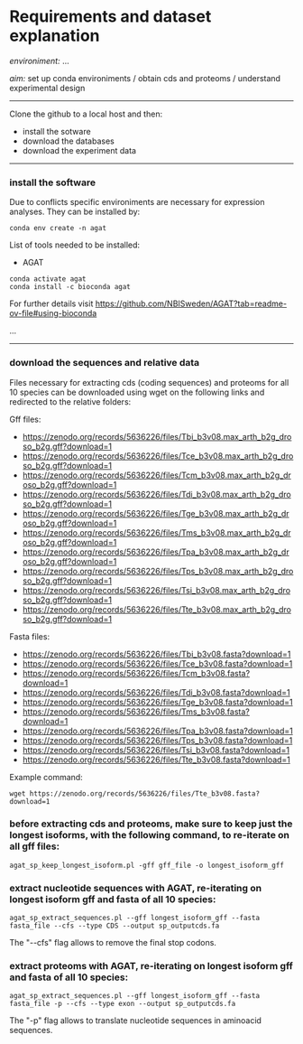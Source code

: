 # Requirements and dataset explanation


*environiment:* ...


*aim:* set up conda environiments / obtain cds and proteoms / understand experimental design


---


Clone the github to a local host and then:


- install the sotware
- download the databases
- download the experiment data


---


### install the software


Due to conflicts specific environiments are necessary for expression analyses. They can be installed by: 


```
conda env create -n agat
``` 

List of tools needed to be installed:

- AGAT

```
conda activate agat
conda install -c bioconda agat 
``` 
For further details visit https://github.com/NBISweden/AGAT?tab=readme-ov-file#using-bioconda

...

---


### download the sequences and relative data 


Files necessary for extracting cds (coding sequences) and proteoms for all 10 species can be downloaded using wget on the following links and redirected to the relative folders:

Gff files:

- https://zenodo.org/records/5636226/files/Tbi_b3v08.max_arth_b2g_droso_b2g.gff?download=1
- https://zenodo.org/records/5636226/files/Tce_b3v08.max_arth_b2g_droso_b2g.gff?download=1
- https://zenodo.org/records/5636226/files/Tcm_b3v08.max_arth_b2g_droso_b2g.gff?download=1
- https://zenodo.org/records/5636226/files/Tdi_b3v08.max_arth_b2g_droso_b2g.gff?download=1
- https://zenodo.org/records/5636226/files/Tge_b3v08.max_arth_b2g_droso_b2g.gff?download=1
- https://zenodo.org/records/5636226/files/Tms_b3v08.max_arth_b2g_droso_b2g.gff?download=1
- https://zenodo.org/records/5636226/files/Tpa_b3v08.max_arth_b2g_droso_b2g.gff?download=1
- https://zenodo.org/records/5636226/files/Tps_b3v08.max_arth_b2g_droso_b2g.gff?download=1
- https://zenodo.org/records/5636226/files/Tsi_b3v08.max_arth_b2g_droso_b2g.gff?download=1
- https://zenodo.org/records/5636226/files/Tte_b3v08.max_arth_b2g_droso_b2g.gff?download=1

Fasta files:

- https://zenodo.org/records/5636226/files/Tbi_b3v08.fasta?download=1
- https://zenodo.org/records/5636226/files/Tce_b3v08.fasta?download=1
- https://zenodo.org/records/5636226/files/Tcm_b3v08.fasta?download=1
- https://zenodo.org/records/5636226/files/Tdi_b3v08.fasta?download=1
- https://zenodo.org/records/5636226/files/Tge_b3v08.fasta?download=1
- https://zenodo.org/records/5636226/files/Tms_b3v08.fasta?download=1
- https://zenodo.org/records/5636226/files/Tpa_b3v08.fasta?download=1
- https://zenodo.org/records/5636226/files/Tps_b3v08.fasta?download=1
- https://zenodo.org/records/5636226/files/Tsi_b3v08.fasta?download=1
- https://zenodo.org/records/5636226/files/Tte_b3v08.fasta?download=1

Example command:

```
wget https://zenodo.org/records/5636226/files/Tte_b3v08.fasta?download=1
```

### before extracting cds and proteoms, make sure to keep just the longest isoforms, with the following command, to re-iterate on all gff files:

```
agat_sp_keep_longest_isoform.pl -gff gff_file -o longest_isoform_gff

```

### extract nucleotide sequences with AGAT, re-iterating on longest isoform gff and fasta of all 10 species:

```
agat_sp_extract_sequences.pl --gff longest_isoform_gff --fasta fasta_file --cfs --type CDS --output sp_outputcds.fa

```
The "--cfs" flag allows to remove the final stop codons.

### extract proteoms with AGAT, re-iterating on longest isoform gff and fasta of all 10 species:

```
agat_sp_extract_sequences.pl --gff longest_isoform_gff --fasta fasta_file -p --cfs --type exon --output sp_outputcds.fa

```
The "-p" flag allows to translate nucleotide sequences in aminoacid sequences.       


